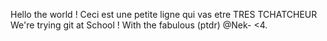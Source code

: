 Hello the world !
Ceci est une petite ligne qui vas etre TRES TCHATCHEUR
We're trying git at School !
With the fabulous (ptdr) @Nek- <4.